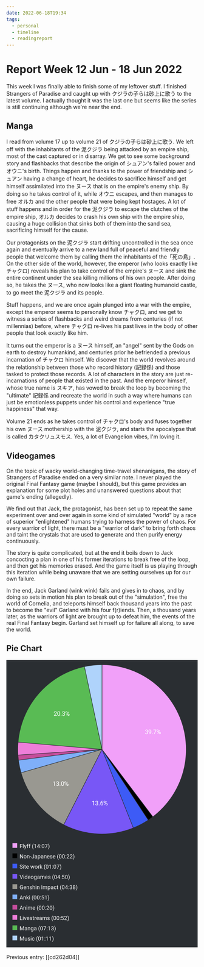 ```yaml
---
date: 2022-06-18T19:34
tags:
  - personal
  - timeline
  - readingreport
---
```


# Report Week 12 Jun - 18 Jun 2022

This week I was finally able to finish some of my leftover stuff. I finished
Strangers of Paradise and caught up with クジラの子らは砂上に歌う to the latest
volume. I actually thought it was the last one but seems like the series is
still continuing although we're near the end.

## Manga

I read from volume 17 up to volume 21 of クジラの子らは砂上に歌う. We left off
with the inhabitants of the 泥クジラ being attacked by an empire ship, most of
the cast captured or in disarray. We get to see some background story and
flashbacks that describe the origin of シュアン's failed power and オウニ's
birth. Things happen and thanks to the power of friendship and シュアン having
a change of heart, he decides to sacrifice himself and get himself assimilated
into the ヌース that is on the empire's enemy ship. By doing so he takes control
of it, while オウニ escapes, and then manages to free オルカ and the other
people that were being kept hostages. A lot of stuff happens and in order for
the 泥クジラ to escape the clutches of the empire ship, オルカ decides to crash
his own ship with the empire ship, causing a huge collision that sinks both of
them into the sand sea, sacrificing himself for the cause.

Our protagonists on the 泥クジラ start drifting uncontrolled in the sea once
again and eventually arrive to a new land full of peaceful and friendly people
that welcome them by calling them the inhabitants of the「死の島」. On the other
side of the world, however, the emperor (who looks exactly like チャクロ)
reveals his plan to take control of the empire's ヌース and sink the entire
continent under the sea killing millions of his own people. After doing so, he
takes the ヌース, who now looks like a giant floating humanoid castle, to go
meet the 泥クジラ and its people.

Stuff happens, and we are once again plunged into a war with the empire, except
the emperor seems to personally know チャクロ, and we get to witness a series of
flashbacks and weird dreams from centuries (if not millennias) before, where
チャクロ re-lives his past lives in the body of other people that look exactly
like him.

It turns out the emperor is a ヌース himself, an "angel" sent by the Gods on
earth to destroy humankind, and centuries prior he befriended a previous
incarnation of チャクロ himself. We discover that the world revolves around the
relationship between those who record history (記録係) and those tasked to
protect those records. A lot of characters in the story are just re-incarnations
of people that existed in the past. And the emperor himself, whose true name is
スキア, has vowed to break the loop by becoming the "ultimate" 記録係 and
recreate the world in such a way where humans can just be emotionless puppets
under his control and experience "true happiness" that way.

Volume 21 ends as he takes control of チャクロ's body and fuses together his own
ヌース mothership with the 泥クジラ, and starts the apocalypse that is called
カタクリュスモス. Yes, a lot of Evangelion vibes, I'm loving it.

## Videogames

On the topic of wacky world-changing time-travel shenanigans, the story
of Strangers of Paradise ended on a very similar note. I never played the
original Final Fantasy game (maybe I should), but this game provides an
explanation for some plot holes and unanswered questions about that game's
ending (allegedly).

We find out that Jack, the protagonist, has been set up to repeat the same
experiment over and over again in some kind of simulated "world" by a race of
superior "enlightened" humans trying to harness the power of chaos. For every
warrior of light, there must be a "warrior of dark" to bring forth chaos and
taint the crystals that are used to generate and then purify energy continuously.

The story is quite complicated, but at the end it boils down to Jack concocting
a plan in one of his former iterations to break free of the loop, and then get
his memories erased. And the game itself is us playing through this iteration
while being unaware that we are setting ourselves up for our own failure.

In the end, Jack Garland (wink wink) fails and gives in to chaos, and by doing
so sets in motion his plan to break out of the "simulation", free the world of
Cornelia, and teleports himself back thousand years into the past to become the
"evil" Garland with his four f(r)iends. Then, a thousand years later, as the
warriors of light are brought up to defeat him, the events of the real Final
Fantasy begin. Garland set himself up for failure all along, to save the world.

## Pie Chart

![Report](./static/reports/2022-06-18.png)

Previous entry: [[cd262d04]]
